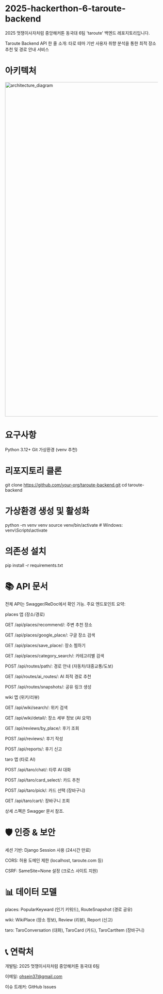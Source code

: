 # 2025-hackerthon-6-taroute-backend
2025 멋쟁이사자처럼 중앙해커톤 동국대 6팀 'taroute' 백엔드 레포지토리입니다.

Taroute Backend API
한 줄 소개: 타로 테마 기반 사용자 취향 분석을 통한 최적 장소 추천 및 경로 안내 서비스


# 아키텍처
<img width="2210" height="1098" alt="architecture_diagram" src="https://github.com/user-attachments/assets/0fcec3af-0140-43a7-84ce-d73e77aa4346" />




# 요구사항
Python 3.12+
Git
가상환경 (venv 추천)



# 리포지토리 클론
git clone https://github.com/your-org/taroute-backend.git
cd taroute-backend



# 가상환경 생성 및 활성화
python -m venv venv
source venv/bin/activate  # Windows: venv\Scripts\activate



# 의존성 설치
pip install -r requirements.txt



# 📚 API 문서
전체 API는 Swagger/ReDoc에서 확인 가능. 주요 엔드포인트 요약:

places 앱 (장소/경로)

GET /api/places/recommend/: 주변 추천 장소

GET /api/places/google_place/: 구글 장소 검색

GET /api/places/save_place/: 장소 찜하기

GET /api/places/category_search/: 카테고리별 검색

POST /api/routes/path/: 경로 안내 (자동차/대중교통/도보)

GET /api/routes/ai_routes/: AI 최적 경로 추천

POST /api/routes/snapshots/: 공유 링크 생성

wiki 앱 (위키/리뷰)

GET /api/wiki/search/: 위키 검색

GET /api/wiki/detail/: 장소 세부 정보 (AI 요약)

GET /api/reviews/by_place/: 후기 조회

POST /api/reviews/: 후기 작성

POST /api/reports/: 후기 신고

taro 앱 (타로 AI)

POST /api/taro/chat/: 타루 AI 대화

POST /api/taro/card_select/: 카드 추천

POST /api/taro/pick/: 카드 선택 (장바구니)

GET /api/taro/cart/: 장바구니 조회

상세 스펙은 Swagger 문서 참조.



# 🛡️ 인증 & 보안
세션 기반: Django Session 사용 (24시간 만료)

CORS: 허용 도메인 제한 (localhost, taroute.com 등)

CSRF: SameSite=None 설정 (크로스 사이트 지원)



# 📊 데이터 모델
places: PopularKeyward (인기 키워드), RouteSnapshot (경로 공유)

wiki: WikiPlace (장소 정보), Review (리뷰), Report (신고)

taro: TaroConversation (대화), TaroCard (카드), TaroCartItem (장바구니)



# 📞 연락처
개발팀: 2025 멋쟁이사자처럼 중앙해커톤 동국대 6팀

이메일: ohsein37@gmail.com

이슈 트래커: GitHub Issues
